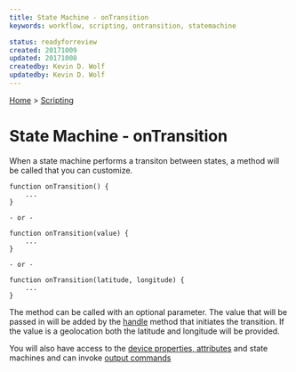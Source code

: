 ```yaml
---
title: State Machine - onTransition 
keywords: workflow, scripting, ontransition, statemachine

status: readyforreview
created: 20171009
updated: 20171008
createdby: Kevin D. Wolf
updatedby: Kevin D. Wolf
---
```

[Home](../Index.md) > [Scripting](Index.md)

# State Machine - onTransition

When a state machine performs a transiton between states, a method will be called that you can customize.

```
function onTransition() {
    ...
}

- or -

function onTransition(value) {
    ...
}

- or -

function onTransition(latitude, longitude) {
    ...
}
```

The method can be called with an optional parameter.  The value that will be passed in will be added by the [handle](StateMachineSendEvent.md) method that initiates 
the transition.  If the value is a geolocation both the latitude and longitude will be provided.

You will also have access to the [device properties, attributes](DeviceScriptingModel.md) and state machines and can invoke [output commands]() 
